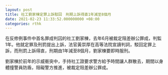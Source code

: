```yaml
---
layout: post
title: 社工劉家棟定罪上訴駁回　刑期上訴得直1年減至8個月
date: 2021-02-23 11:33:52.000000000 +08:00
categories: rthk
---
```


在反修例事件中首名罪成判囚的社工劉家棟，去年6月被裁定阻差辦公罪成，判監1年。他就定罪及刑罰提出上訴，法官黃崇厚在高等法院宣讀判詞，駁回定罪上訴，而刑罰上訴得直，刑期由1年減至8個月，劉家棟要即時服刑。

劉家棟於前年的示威衝突中，手持社工證要求警方給予時間讓人群散去，期間以身體撞警員防盾，阻礙警方推進，被裁定阻差辦公罪成。
